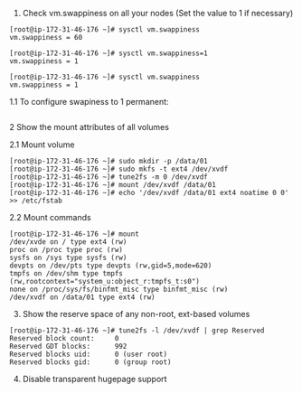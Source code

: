 1. Check vm.swappiness on all your nodes (Set the value to 1 if necessary)

```
[root@ip-172-31-46-176 ~]# sysctl vm.swappiness
vm.swappiness = 60

[root@ip-172-31-46-176 ~]# sysctl vm.swappiness=1
vm.swappiness = 1

[root@ip-172-31-46-176 ~]# sysctl vm.swappiness
vm.swappiness = 1
```

1.1 To configure swapiness to 1 permanent:

```sudo bash -c "echo 'vm.swappiness = 1' >> /etc/sysctl.conf"
```

2 Show the mount attributes of all volumes

2.1 Mount volume
```
[root@ip-172-31-46-176 ~]# sudo mkdir -p /data/01
[root@ip-172-31-46-176 ~]# sudo mkfs -t ext4 /dev/xvdf
[root@ip-172-31-46-176 ~]# tune2fs -m 0 /dev/xvdf
[root@ip-172-31-46-176 ~]# mount /dev/xvdf /data/01
[root@ip-172-31-46-176 ~]# echo '/dev/xvdf /data/01 ext4 noatime 0 0' >> /etc/fstab
```

2.2 Mount commands
```
[root@ip-172-31-46-176 ~]# mount
/dev/xvde on / type ext4 (rw)
proc on /proc type proc (rw)
sysfs on /sys type sysfs (rw)
devpts on /dev/pts type devpts (rw,gid=5,mode=620)
tmpfs on /dev/shm type tmpfs (rw,rootcontext="system_u:object_r:tmpfs_t:s0")
none on /proc/sys/fs/binfmt_misc type binfmt_misc (rw)
/dev/xvdf on /data/01 type ext4 (rw)
```

3. Show the reserve space of any non-root, ext-based volumes 
```
[root@ip-172-31-46-176 ~]# tune2fs -l /dev/xvdf | grep Reserved
Reserved block count:     0
Reserved GDT blocks:      992
Reserved blocks uid:      0 (user root)
Reserved blocks gid:      0 (group root)
```

4. Disable transparent hugepage support

